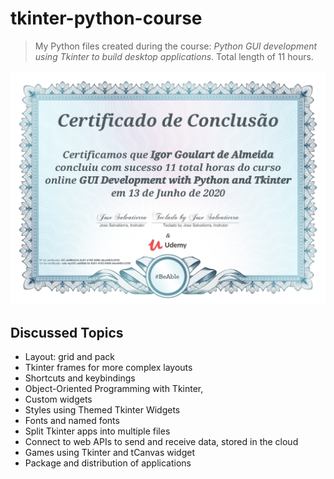 # tkinter-python-course
> My Python files created during the course: _Python GUI development using Tkinter to build desktop applications_. Total length of 11 hours.


![](certificado.jpg)

## Discussed Topics

- Layout: grid and pack
- Tkinter frames for more complex layouts
- Shortcuts and keybindings 
- Object-Oriented Programming with Tkinter, 
- Custom widgets
- Styles using Themed Tkinter Widgets
- Fonts and named fonts
- Split Tkinter apps into multiple files
- Connect to web APIs to send and receive data, stored in the cloud
- Games using Tkinter and tCanvas widget
- Package and distribution of applications
